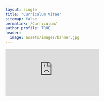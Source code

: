 ```yaml
---
layout: single
title: "Curriculum Vitae"
sitemap: false
permalink: /Curriculum/
author_profile: TRUE
header:
  image: assets/images/banner.jpg
---
```



<embed src="https://Guangxiao-Hu.github.io/tree/master/files/CVGuangxiaoHu03232024.pdf" type="application/pdf"/>
